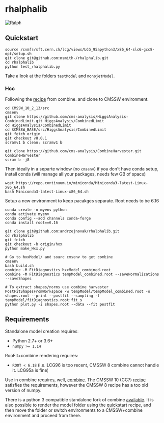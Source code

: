 # rhalphalib

![Ralph](https://upload.wikimedia.org/wikipedia/en/thumb/1/14/Ralph_Wiggum.png/220px-Ralph_Wiggum.png)

## Quickstart
```
source /cvmfs/sft.cern.ch/lcg/views/LCG_95apython3/x86_64-slc6-gcc8-opt/setup.sh
git clone git@github.com:nsmith-/rhalphalib.git
cd rhalphalib
python test_rhalphalib.py
```
Take a look at the folders `testModel` and `monojetModel`.

### Hcc
Following the [recipe](https://cms-analysis.github.io/HiggsAnalysis-CombinedLimit/#cc7-release-cmssw_10_2_x-recommended-version) from combine. and clone to CMSSW environment.
```
cd CMSSW_10_2_13/src
cmsenv
git clone https://github.com/cms-analysis/HiggsAnalysis-CombinedLimit.git HiggsAnalysis/CombinedLimit
cd HiggsAnalysis/CombinedLimit
cd $CMSSW_BASE/src/HiggsAnalysis/CombinedLimit
git fetch origin
git checkout v8.0.1
scramv1 b clean; scramv1 b

git clone https://github.com/cms-analysis/CombineHarvester.git CombineHarvester
scram b -j8

```
Then ideally in a separte window (no `cmsenv`) if you don't have conda setup, install conda (will manage all your packages, needs few GB of space)
```
wget https://repo.continuum.io/miniconda/Miniconda3-latest-Linux-x86_64.sh
bash Miniconda3-latest-Linux-x86_64.sh
```
Setup a new environment to keep pacakges separate. Root needs to be 6.16
```
conda create -n myenv python
conda activate myenv
conda config --add channels conda-forge
conda install root==6.16
```

```
git clone git@github.com:andrzejnovak/rhalphalib.git
cd rhalphalib
git fetch
git checkout -b origin/hxx
python make_Hxx.py

# Go to hxxModel/ and sourc cmsenv to get combine
cmsenv
bash build.sh
combine -M FitDiagnostics hxxModel_combined.root
combine -M FitDiagnostics tempModel_combined.root --saveNormalizations --saveShapes

# To extract shapes/norms use combine harvester
PostFitShapesFromWorkspace -w tempModel/tempModel_combined.root -o shapes.root --print --postfit --sampling -f tempModel/fitDiagnostics.root:fit_s
python plot.py -i shapes.root --data --fit postfit
```

## Requirements
Standalone model creation requires:
  - Python 2.7+ or 3.6+
  - `numpy >= 1.14`

RooFit+combine rendering requires:
  - `ROOT < 6.18` (i.e. LCG96 is too recent, CMSSW 8 combine cannot handle it.  LCG95a is fine)

Use in combine requires, well, [combine](https://github.com/cms-analysis/HiggsAnalysis-CombinedLimit).
The CMSSW 10 (CC7) [recipe](https://cms-analysis.github.io/HiggsAnalysis-CombinedLimit/#cc7-release-cmssw_10_2_x-recommended-version)
satisfies the requirements, however the CMSSW 8 recipe has a too old version of numpy.

There is a python 3 compatible standalone fork of combine [available](https://github.com/guitargeek/combine).
It is also possible to render the model folder using the quickstart recipe, and then move the folder or switch
environments to a CMSSW+combine environment and proceed from there.
